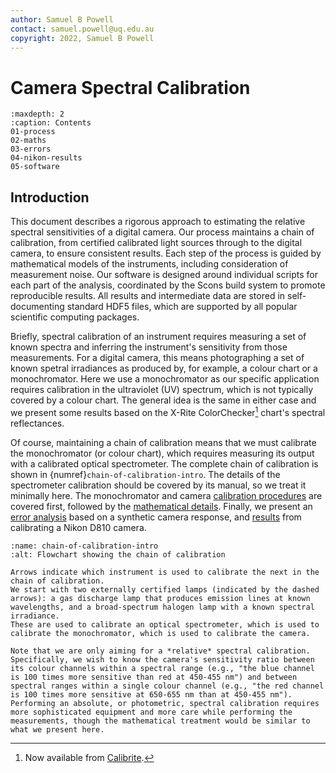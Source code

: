 ```yaml
---
author: Samuel B Powell
contact: samuel.powell@uq.edu.au
copyright: 2022, Samuel B Powell
---
```


# Camera Spectral Calibration

```{toctree}
:maxdepth: 2
:caption: Contents
01-process
02-maths
03-errors
04-nikon-results
05-software
```

## Introduction

This document describes a rigorous approach to estimating the relative spectral sensitivities of a digital camera.
Our process maintains a chain of calibration, from certified calibrated light sources through to the digital camera, to ensure consistent results.
Each step of the process is guided by mathematical models of the instruments, including consideration of measurement noise.
Our software is designed around individual scripts for each part of the analysis, coordinated by the Scons build system to promote reproducible results.
All results and intermediate data are stored in self-documenting standard HDF5 files, which are supported by all popular scientific computing packages.

Briefly, spectral calibration of an instrument requires measuring a set of known spectra and inferring the instrument's sensitivity from those measurements.
For a digital camera, this means photographing a set of known spetral irradiances as produced by, for example, a colour chart or a monochromator.
Here we use a monochromator as our specific application requires calibration in the ultraviolet (UV) spectrum, which is not typically covered by a colour chart.
The general idea is the same in either case and we present some results based on the X-Rite ColorChecker[^note-xrite] chart's spectral reflectances.

[^note-xrite]: Now available from [Calibrite](https://calibrite.com).

Of course, maintaining a chain of calibration means that we must calibrate the monochromator (or colour chart), which requires measuring its output with a calibrated optical spectrometer.
The complete chain of calibration is shown in {numref}`chain-of-calibration-intro`.
The details of the spectrometer calibration should be covered by its manual, so we treat it minimally here.
The monochromator and camera [calibration procedures](01-process) are covered first, followed by the [mathematical details](02-maths).
Finally, we present an [error analysis](03-errors) based on a synthetic camera response, and [results](04-nikon-results) from calibrating a Nikon D810 camera.

```{figure} chain-of-calibration.svg
:name: chain-of-calibration-intro
:alt: Flowchart showing the chain of calibration

Arrows indicate which instrument is used to calibrate the next in the chain of calibration.
We start with two externally certified lamps (indicated by the dashed arrows): a gas discharge lamp that produces emission lines at known wavelengths, and a broad-spectrum halogen lamp with a known spectral irradiance.
These are used to calibrate an optical spectrometer, which is used to calibrate the monochromator, which is used to calibrate the camera.
```

```{warning}
Note that we are only aiming for a *relative* spectral calibration.
Specifically, we wish to know the camera's sensitivity ratio between its colour channels within a spectral range (e.g., "the blue channel is 100 times more sensitive than red at 450-455 nm") and between spectral ranges within a single colour channel (e.g., "the red channel is 100 times more sensitive at 650-655 nm than at 450-455 nm").
Performing an absolute, or photometric, spectral calibration requires more sophisticated equipment and more care while performing the measurements, though the mathematical treatment would be similar to what we present here.
```
